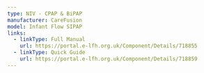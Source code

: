 ```yaml
---
type: NIV - CPAP & BiPAP
manufacturer: CareFusion
model: Infant Flow SIPAP
links:
  - linkType: Full Manual
    url: https://portal.e-lfh.org.uk/Component/Details/718855
  - linkType: Quick Guide
    url: https://portal.e-lfh.org.uk/Component/Details/718859
---
```

